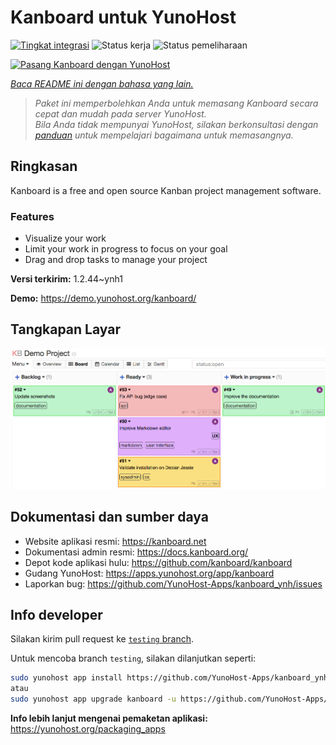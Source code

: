 <!--
N.B.: README ini dibuat secara otomatis oleh <https://github.com/YunoHost/apps/tree/master/tools/readme_generator>
Ini TIDAK boleh diedit dengan tangan.
-->

# Kanboard untuk YunoHost

[![Tingkat integrasi](https://apps.yunohost.org/badge/integration/kanboard)](https://ci-apps.yunohost.org/ci/apps/kanboard/)
![Status kerja](https://apps.yunohost.org/badge/state/kanboard)
![Status pemeliharaan](https://apps.yunohost.org/badge/maintained/kanboard)

[![Pasang Kanboard dengan YunoHost](https://install-app.yunohost.org/install-with-yunohost.svg)](https://install-app.yunohost.org/?app=kanboard)

*[Baca README ini dengan bahasa yang lain.](./ALL_README.md)*

> *Paket ini memperbolehkan Anda untuk memasang Kanboard secara cepat dan mudah pada server YunoHost.*  
> *Bila Anda tidak mempunyai YunoHost, silakan berkonsultasi dengan [panduan](https://yunohost.org/install) untuk mempelajari bagaimana untuk memasangnya.*

## Ringkasan

Kanboard is a free and open source Kanban project management software.

### Features

- Visualize your work
- Limit your work in progress to focus on your goal
- Drag and drop tasks to manage your project


**Versi terkirim:** 1.2.44~ynh1

**Demo:** <https://demo.yunohost.org/kanboard/>

## Tangkapan Layar

![Tangkapan Layar pada Kanboard](./doc/screenshots/board.png)

## Dokumentasi dan sumber daya

- Website aplikasi resmi: <https://kanboard.net>
- Dokumentasi admin resmi: <https://docs.kanboard.org/>
- Depot kode aplikasi hulu: <https://github.com/kanboard/kanboard>
- Gudang YunoHost: <https://apps.yunohost.org/app/kanboard>
- Laporkan bug: <https://github.com/YunoHost-Apps/kanboard_ynh/issues>

## Info developer

Silakan kirim pull request ke [`testing` branch](https://github.com/YunoHost-Apps/kanboard_ynh/tree/testing).

Untuk mencoba branch `testing`, silakan dilanjutkan seperti:

```bash
sudo yunohost app install https://github.com/YunoHost-Apps/kanboard_ynh/tree/testing --debug
atau
sudo yunohost app upgrade kanboard -u https://github.com/YunoHost-Apps/kanboard_ynh/tree/testing --debug
```

**Info lebih lanjut mengenai pemaketan aplikasi:** <https://yunohost.org/packaging_apps>
